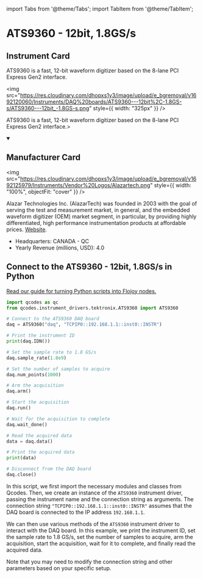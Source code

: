 
import Tabs from '@theme/Tabs';
import TabItem from '@theme/TabItem';

# ATS9360 - 12bit, 1.8GS/s

## Instrument Card

<div className="flex">

<div>

ATS9360 is a fast, 12-bit waveform digitizer based on the 8-lane PCI Express Gen2 interface.

</div>

<img src="https://res.cloudinary.com/dhopxs1y3/image/upload/e_bgremoval/v1692120060/Instruments/DAQ%20boards/ATS9360---12bit%2C-1.8GS-s/ATS9360---12bit_-1.8GS-s.png" style={{ width: "325px" }} />

</div>

ATS9360 is a fast, 12-bit waveform digitizer based on the 8-lane PCI Express Gen2 interface.>

<details open>
<summary><h2>Manufacturer Card</h2></summary>

<img src="https://res.cloudinary.com/dhopxs1y3/image/upload/e_bgremoval/v1692125979/Instruments/Vendor%20Logos/Alazartech.png" style={{ width: "100%", objectFit: "cover" }} />

Alazar Technologies Inc. (AlazarTech) was founded in 2003 with the goal of serving the test and measurement market, in general, and the embedded waveform digitizer (OEM) market segment, in particular, by providing highly differentiated, high performance instrumentation products at affordable prices. <a href="https://www.alazartech.com/">Website</a>.

<ul>
  <li>Headquarters: CANADA - QC</li>
  <li>Yearly Revenue (millions, USD): 4.0</li>
</ul>
</details>

## Connect to the ATS9360 - 12bit, 1.8GS/s in Python

[Read our guide for turning Python scripts into Flojoy nodes.](https://docs.flojoy.ai/custom-nodes/creating-custom-node/)


<Tabs>
<TabItem value="Qcodes" label="Qcodes">


```python
import qcodes as qc
from qcodes.instrument_drivers.tektronix.ATS9360 import ATS9360

# Connect to the ATS9360 DAQ board
daq = ATS9360("daq", "TCPIP0::192.168.1.1::inst0::INSTR")

# Print the instrument ID
print(daq.IDN())

# Set the sample rate to 1.8 GS/s
daq.sample_rate(1.8e9)

# Set the number of samples to acquire
daq.num_points(1000)

# Arm the acquisition
daq.arm()

# Start the acquisition
daq.run()

# Wait for the acquisition to complete
daq.wait_done()

# Read the acquired data
data = daq.data()

# Print the acquired data
print(data)

# Disconnect from the DAQ board
daq.close()
```

In this script, we first import the necessary modules and classes from Qcodes. Then, we create an instance of the `ATS9360` instrument driver, passing the instrument name and the connection string as arguments. The connection string `"TCPIP0::192.168.1.1::inst0::INSTR"` assumes that the DAQ board is connected to the IP address `192.168.1.1`.

We can then use various methods of the `ATS9360` instrument driver to interact with the DAQ board. In this example, we print the instrument ID, set the sample rate to 1.8 GS/s, set the number of samples to acquire, arm the acquisition, start the acquisition, wait for it to complete, and finally read the acquired data.

Note that you may need to modify the connection string and other parameters based on your specific setup.

</TabItem>
</Tabs>